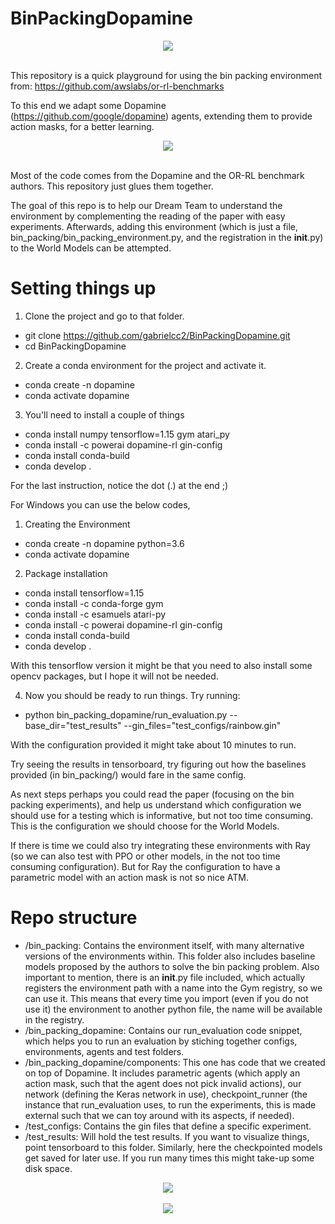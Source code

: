 # BinPackingDopamine

<div align="center">
  <img src="https://www.codeproject.com/KB/recipes/633133/bpp_mut_1.png"><br><br>
</div>


This repository is a quick playground for using the bin packing environment from: https://github.com/awslabs/or-rl-benchmarks

To this end we adapt some Dopamine (https://github.com/google/dopamine) agents, extending them to provide action masks, for a better learning.

<div align="center">
  <img src="https://google.github.io/dopamine/images/dopamine_logo.png"><br><br>
</div>

Most of the code comes from the Dopamine and the OR-RL benchmark authors. This repository just glues them together.

The goal of this repo is to help our Dream Team to understand the environment by complementing the reading of the paper with easy experiments. Afterwards, adding this environment (which is just a file, bin_packing/bin_packing_environment.py, and the registration in the __init__.py) to the World Models can be attempted.


# Setting things up
1. Clone the project and go to that folder.
* git clone https://github.com/gabrielcc2/BinPackingDopamine.git
* cd BinPackingDopamine

2. Create a conda environment for the project and activate it.
* conda create -n dopamine
* conda activate dopamine

3. You'll need to install a couple of things 
* conda install numpy tensorflow=1.15 gym atari_py
* conda install -c powerai dopamine-rl gin-config
* conda install conda-build
* conda develop . 

For the last instruction, notice the dot (.) at the end ;)

For Windows you can use the below codes,

1. Creating the Environment
* conda create -n dopamine python=3.6
* conda activate dopamine

2. Package installation
* conda install tensorflow=1.15
* conda install -c conda-forge gym
* conda install -c esamuels atari-py
* conda install -c powerai dopamine-rl gin-config
* conda install conda-build
* conda develop .

With this tensorflow version it might be that you need to also install some opencv packages, but I hope it will not be needed.

4. Now you should be ready to run things.
Try running: 
* python bin_packing_dopamine/run_evaluation.py --base_dir="test_results" --gin_files="test_configs/rainbow.gin"

With the configuration provided it might take about 10 minutes to run.

Try seeing the results in tensorboard, try figuring out how the baselines provided (in bin_packing/)  would fare in the same config.

As next steps perhaps you could read the paper (focusing on the bin packing experiments), and help us understand which configuration we should use for a testing which is informative, but not too time consuming. This is the configuration we should choose for the World Models.

If there is time we could also try integrating these environments with Ray (so we can also test with PPO or other models, in the not too time consuming configuration). But for Ray the configuration to have a parametric model with an action mask is not so nice ATM.

# Repo structure
* /bin_packing:  Contains the environment itself, with many alternative versions of the environments within. This folder also includes baseline models proposed by the authors to solve the bin packing problem. Also important to mention, there is an  __init__.py file included, which actually registers the environment path with a name into the Gym registry, so we can use it. This means that every time you import (even if you do not use it) the environment to another python file, the name will be available in the registry.
* /bin_packing_dopamine: Contains our run_evaluation code snippet, which helps you to run an evaluation by stiching together configs, environments, agents and test folders.  
* /bin_packing_dopamine/components: This one has code that we created on top of Dopamine. It includes parametric agents (which apply an action mask, such that the agent does not pick invalid actions), our network (defining the Keras network in use), checkpoint_runner (the instance that run_evaluation uses, to run the experiments, this is made external such that we can toy around with its aspects, if needed). 
* /test_configs: Contains the gin files that define a specific experiment.
* /test_results: Will hold the test results. If you want to visualize things, point tensorboard to this folder. Similarly, here the checkpointed models get saved for later use. If you run many times this might take-up some disk space.

<div align="center">
  <img src="https://encrypted-tbn0.gstatic.com/images?q=tbn%3AANd9GcRtvAme_kpld-DjCidCXvoX8sz0a_EpyauLKVtOIIzyGpwASYMn&usqp=CAU"><br><br>
</div>

<div align="center">
  <img src="https://salferrarello.com/wp-content/uploads/2018/06/git-push-force-not-how-it-works.jpg"><br><br>
</div>
